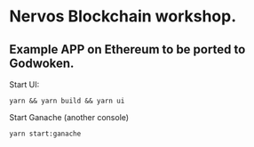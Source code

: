 # Nervos Blockchain workshop. 
## Example APP on Ethereum to be ported to Godwoken.

Start UI:

```
yarn && yarn build && yarn ui
```

Start Ganache (another console)
```
yarn start:ganache
```
